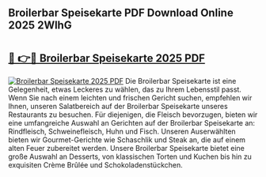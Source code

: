## Broilerbar Speisekarte PDF Download Online 2025 2WlhG

# <h2><a href="http://gc5sygu.nevu.top/?p=Broilerbar+Speisekarte">🔗 👉🔴 Broilerbar Speisekarte 2025 PDF</a></h2>

[![Broilerbar Speisekarte 2025 PDF](https://i.imgur.com/dBaPXMq.png)](http://gc5sygu.nevu.top/?p=Broilerbar+Speisekarte)
Die Broilerbar Speisekarte ist eine Gelegenheit, etwas Leckeres zu wählen, das zu Ihrem Lebensstil passt. Wenn Sie nach einem leichten und frischen Gericht suchen, empfehlen wir Ihnen, unseren Salatbereich auf der Broilerbar Speisekarte unseres Restaurants zu besuchen. Für diejenigen, die Fleisch bevorzugen, bieten wir eine umfangreiche Auswahl an Gerichten auf der Broilerbar Speisekarte an: Rindfleisch, Schweinefleisch, Huhn und Fisch. Unseren Auserwählten bieten wir Gourmet-Gerichte wie Schaschlik und Steak an, die auf einem alten Feuer zubereitet werden. Unsere Broilerbar Speisekarte bietet eine große Auswahl an Desserts, von klassischen Torten und Kuchen bis hin zu exquisiten Crème Brûlée und Schokoladenstückchen.
